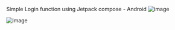 Simple Login function using Jetpack compose - Android
![image](https://github.com/VijayalakshmiChidambaram/LoginScreen/assets/77260001/73d13243-175e-45fe-a335-de6016ff2196)

![image](https://github.com/VijayalakshmiChidambaram/LoginScreen/assets/77260001/364237d2-ec02-44c0-9c51-c2491c754901)


